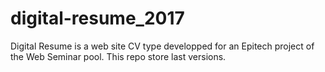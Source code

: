 # digital-resume_2017
Digital Resume is a web site CV type developped for an Epitech project of the Web Seminar pool. This repo store last versions.
